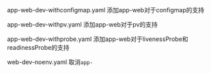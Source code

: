 app-web-dev-withconfigmap.yaml
添加app-web对于configmap的支持

app-web-dev-withpv.yaml
添加app-web对于pv的支持


app-web-dev-withprobe.yaml
添加app-web对于livenessProbe和readinessProbe的支持


web-dev-noenv.yaml
取消`app-`
